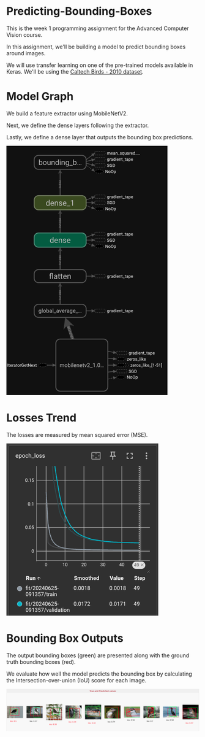 # Predicting-Bounding-Boxes

This is the week 1 programming assignment for the Advanced Computer Vision course.

In this assignment, we'll be building a model to predict bounding boxes around images.

We will use transfer learning on one of the pre-trained models available in Keras. We'll be using the [Caltech Birds - 2010 dataset](https://www.vision.caltech.edu/datasets/).

# Model Graph

We build a feature extractor using MobileNetV2.

Next, we define the dense layers following the extractor.

Lastly, we define a dense layer that outputs the bounding box predictions.

![Model-Graph](./results/01_model_graph.png)

# Losses Trend

The losses are measured by mean squared error (MSE).

![Loss-Trend](./results/02_loss_trend.png)

# Bounding Box Outputs

The output bounding boxes (green) are presented along with the ground truth bounding boxes (red).

We evaluate how well the model predicts the bounding box by calculating the Intersection-over-union (IoU) score for each image.

![Bounding-Box](./results/03_bounding_box.png)
